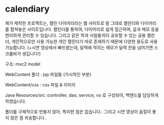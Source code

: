 # calendiary

제가 제작한 프로젝트는, 캘린 다이어리라는 웹 사이트로
말 그대로 캘린더와 다이어리를 합쳐놓은 사이트입니다.
캘린더를 통하여, 다이어리로 쉽게 접근하여,
글과 메모 등을 편리하게 관리할 수 있습니다.
그리고 같은 학과 사람들끼리 공유할 수 있는 공용 캘린더,
개인적으로만 사용 가능한 개인 캘린더가 따로 존재하기 때문에
다양한 용도로 사용 가능합니다.
(+시연 영상에서 빠뜨렸는데, 달력에 적히는 메모가 달력 칸을 넘어가면 스크롤바가 생깁니다!)

구조: mvc2 model

WebContent 폴더
: jsp 파일들 (가시적인 부분)

WebContent/css
: css 파일 & 이미지

Java Resources/src
:controller, dao, service, vo 로 구성되어, 백앤드를 담당하게 하였습니다.

폴더를 구체적으로 만들지 않아, 특이한 점은 없습니다..
그리고 시연 영상이 음질이 좋지 않은 점 죄송합니다..
